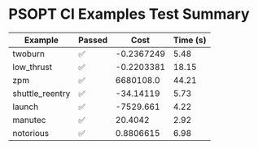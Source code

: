 # PSOPT CI Examples Test Summary

| Example | Passed | Cost | Time (s) |
|---|---|---|---|
| twoburn | ✅ | -0.2367249 | 5.48 |
| low_thrust | ✅ | -0.2203381 | 18.15 |
| zpm | ✅ | 6680108.0 | 44.21 |
| shuttle_reentry | ✅ | -34.14119 | 5.73 |
| launch | ✅ | -7529.661 | 4.22 |
| manutec | ✅ | 20.4042 | 2.92 |
| notorious | ✅ | 0.8806615 | 6.98 |